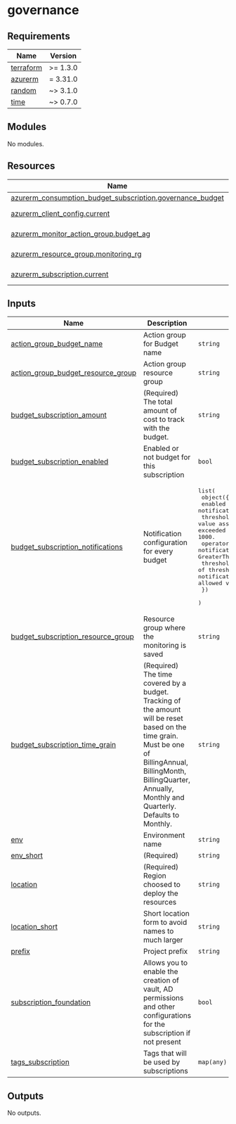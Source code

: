 # governance

<!-- markdownlint-disable -->
<!-- BEGINNING OF PRE-COMMIT-TERRAFORM DOCS HOOK -->
## Requirements

| Name | Version |
|------|---------|
| <a name="requirement_terraform"></a> [terraform](#requirement\_terraform) | >= 1.3.0 |
| <a name="requirement_azurerm"></a> [azurerm](#requirement\_azurerm) | = 3.31.0 |
| <a name="requirement_random"></a> [random](#requirement\_random) | ~> 3.1.0 |
| <a name="requirement_time"></a> [time](#requirement\_time) | ~> 0.7.0 |

## Modules

No modules.

## Resources

| Name | Type |
|------|------|
| [azurerm_consumption_budget_subscription.governance_budget](https://registry.terraform.io/providers/hashicorp/azurerm/3.31.0/docs/resources/consumption_budget_subscription) | resource |
| [azurerm_client_config.current](https://registry.terraform.io/providers/hashicorp/azurerm/3.31.0/docs/data-sources/client_config) | data source |
| [azurerm_monitor_action_group.budget_ag](https://registry.terraform.io/providers/hashicorp/azurerm/3.31.0/docs/data-sources/monitor_action_group) | data source |
| [azurerm_resource_group.monitoring_rg](https://registry.terraform.io/providers/hashicorp/azurerm/3.31.0/docs/data-sources/resource_group) | data source |
| [azurerm_subscription.current](https://registry.terraform.io/providers/hashicorp/azurerm/3.31.0/docs/data-sources/subscription) | data source |

## Inputs

| Name | Description | Type | Default | Required |
|------|-------------|------|---------|:--------:|
| <a name="input_action_group_budget_name"></a> [action\_group\_budget\_name](#input\_action\_group\_budget\_name) | Action group for Budget name | `string` | `"MOCK_VALUE"` | no |
| <a name="input_action_group_budget_resource_group"></a> [action\_group\_budget\_resource\_group](#input\_action\_group\_budget\_resource\_group) | Action group resource group | `string` | `"MOCK_VALUE"` | no |
| <a name="input_budget_subscription_amount"></a> [budget\_subscription\_amount](#input\_budget\_subscription\_amount) | (Required) The total amount of cost to track with the budget. | `string` | `"0"` | no |
| <a name="input_budget_subscription_enabled"></a> [budget\_subscription\_enabled](#input\_budget\_subscription\_enabled) | Enabled or not budget for this subscription | `bool` | `false` | no |
| <a name="input_budget_subscription_notifications"></a> [budget\_subscription\_notifications](#input\_budget\_subscription\_notifications) | Notification configuration for every budget | <pre>list(<br>    object({<br>      enabled        = bool   # (Optional) Should the notification be enabled?<br>      threshold      = number #(Required) Threshold value associated with a notification. Notification is sent when the cost exceeded the threshold. It is always percent and has to be between 0 and 1000.<br>      operator       = string # (Required) The comparison operator for the notification. Must be one of EqualTo, GreaterThan, or GreaterThanOrEqualTo.<br>      threshold_type = string # (Optional) The type of threshold for the notification. This determines whether the notification is triggered by forecasted costs or actual costs. The allowed values are Actual and Forecasted. Default is Actual.<br>    })<br>  )</pre> | <pre>[<br>  {<br>    "enabled": false,<br>    "operator": "value",<br>    "threshold": 1,<br>    "threshold_type": "value"<br>  }<br>]</pre> | no |
| <a name="input_budget_subscription_resource_group"></a> [budget\_subscription\_resource\_group](#input\_budget\_subscription\_resource\_group) | Resource group where the monitoring is saved | `string` | `"MOCK_VALUE"` | no |
| <a name="input_budget_subscription_time_grain"></a> [budget\_subscription\_time\_grain](#input\_budget\_subscription\_time\_grain) | (Required) The time covered by a budget. Tracking of the amount will be reset based on the time grain. Must be one of BillingAnnual, BillingMonth, BillingQuarter, Annually, Monthly and Quarterly. Defaults to Monthly. | `string` | `"MOCK_VALUE"` | no |
| <a name="input_env"></a> [env](#input\_env) | Environment name | `string` | `""` | no |
| <a name="input_env_short"></a> [env\_short](#input\_env\_short) | (Required) | `string` | n/a | yes |
| <a name="input_location"></a> [location](#input\_location) | (Required) Region choosed to deploy the resources | `string` | `"West Europe"` | no |
| <a name="input_location_short"></a> [location\_short](#input\_location\_short) | Short location form to avoid names to much larger | `string` | `"weu"` | no |
| <a name="input_prefix"></a> [prefix](#input\_prefix) | Project prefix | `string` | n/a | yes |
| <a name="input_subscription_foundation"></a> [subscription\_foundation](#input\_subscription\_foundation) | Allows you to enable the creation of vault, AD permissions and other configurations for the subscription if not present | `bool` | `false` | no |
| <a name="input_tags_subscription"></a> [tags\_subscription](#input\_tags\_subscription) | Tags that will be used by subscriptions | `map(any)` | `{}` | no |

## Outputs

No outputs.
<!-- END OF PRE-COMMIT-TERRAFORM DOCS HOOK -->
